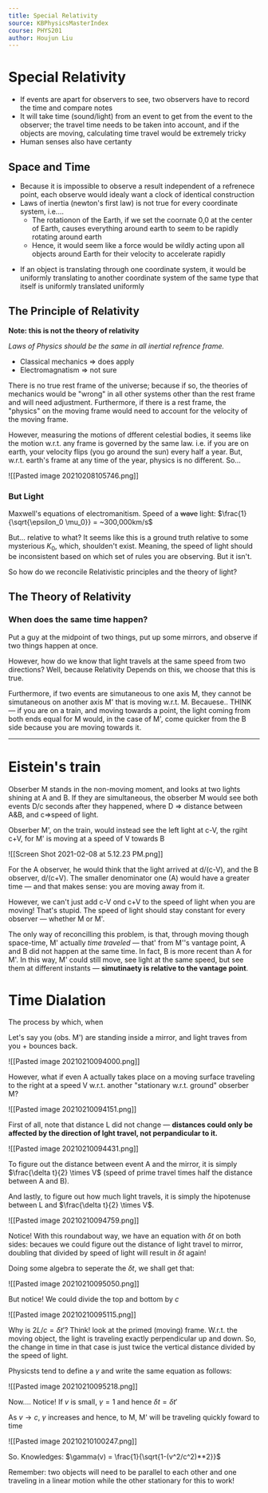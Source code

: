 ```yaml
---
title: Special Relativity
source: KBPhysicsMasterIndex
course: PHYS201
author: Houjun Liu
---
```


# Special Relativity

* If events are apart for observers to see, two observers have to record the time and compare notes
* It will take time (sound/light) from an event to get from the event to the observer; the travel time needs to be taken into account, and if the objects are moving, calculating time travel would be extremely tricky
* Human senses also have certanty

## Space and Time
* Because it is impossible to observe a result independent of a refrenece point, each observe would idealy want a clock of identical construction
* Laws of inertia (newton's first law) is not true for every coordinate system, i.e....
	* The rotationon of the Earth, if we set the coornate 0,0 at the center of Earth,  causes everything around earth to seem to be rapidly rotating around earth
	* Hence, it would seem like a force would be wildly acting upon all objects around Earth for their velocity to accelerate rapidly

- If an object is translating through one coordinate system, it would be uniformly translating to another coordinate system of the same type that itself is uniformly translated uniformly 

## The Principle of Relativity
**Note: this is not the theory of relativity**

_Laws of Physics should be the same in all inertial refrence frame._

- Classical mechanics => does apply
- Electromagnatism => not sure


There is no true rest frame of the universe; because if so, the theories of mechanics would be "wrong" in all other systems other than the rest frame and will need adjustment. Furthermore, if there is a rest frame, the "physics" on the moving frame would need to account for the velocity of the moving frame.

However, measuring the motions of dfferent celestial bodies, it seems like the motion w.r.t. any frame is governed by the same law. i.e. if you are on earth, your velocity flips (you go around the sun) every half a year. But, w.r.t. earth's frame at any time of the year, physics is no different. So...

![[Pasted image 20210208105746.png]]

### But Light
Maxwell's equations of electromanitism. Speed of a ~~wave~~ light: $\frac{1}{\sqrt{\epsilon_0 \mu_0}} = ~300,000km/s$

But... relative to what? It seems like this is a ground truth relative to some mysterious $K_0$, which, shoulden't exist. Meaning, the speed of light should be inconsistent based on which set of rules you are observing. But it isn't.

So how do we reconcile Relativistic principles and the theory of light?

## The Theory of Relativity
### When does the same time happen?
Put a guy at the midpoint of two things, put up some mirrors, and observe if two things happen at once.

However, how do we know that light travels at the same speed from two directions? Well, because Relativity Depends on this, we choose that this is true.

Furthermore, if two events are simutaneous to one axis M, they cannot be simutaneous on another axis M' that is moving w.r.t. M. Becauese.. THINK — if you are on a train, and moving towards a point, the light coming from both ends equal for M would, in the case of M', come quicker from the B side because you are moving towards it. 

***

# Eistein's train 
Obserber M stands in the non-moving moment, and looks at two lights shining at A and B. If they are simultaneous, the obserber M would see both events D/c seconds after they happened, where D => distance between A&B, and c=>speed of light.

Obserber M', on the train, would instead see the left light at c-V, the rgiht c+V, for M' is moving at a speed of V towards B

![[Screen Shot 2021-02-08 at 5.12.23 PM.png]]

For the A observer, he would think that the light arrived at d/(c-V), and the B observer, d/(c+V). The smaller denominator one (A) would have a greater time — and that makes sense: you are moving away from it.

However, we can't just add c-V ond c+V to the speed of light when you are moving! That's stupid. The speed of light should stay constant for every observer — whether M or M'.

The only way of reconcilling this problem, is that, through moving though space-time, M' actually *time traveled* — that' from M''s vantage point, A and B did not happen at the same time. In fact, B is more recent than A for M'. In this way, M' could still move, see light at the same speed, but see them at different instants — **simutinaety is relative to the vantage point**.

# Time Dialation
The process by which, when 

Let's say you (obs. M') are standing inside a mirror, and light traves from you + bounces back.

![[Pasted image 20210210094000.png]]

However, what if even A actually takes place on a moving surface traveling to the right at a speed V w.r.t. another "stationary w.r.t. ground" obserber M?

![[Pasted image 20210210094151.png]]

First of all, note that distance L did not change — **distances could only be affected by the direction of lght travel, not perpandicular to it.**

![[Pasted image 20210210094431.png]]

To figure out the distance between event A and the mirror, it is simply $\frac{\delta t}{2} \times V$ (speed of prime travel times half the distance between A and B).

And lastly, to figure out how much light travels, it is simply the hipotenuse between L and $\frac{\delta t}{2} \times V$.

![[Pasted image 20210210094759.png]]

Notice! With this roundabout way, we have an equation with $\delta t$ on both sides: becaues we could figure out the distance of light travel to mirror, doubling that divided by speed of light will result in $\delta t$ again!

Doing some algebra to seperate the $\delta t$, we shall get that:

![[Pasted image 20210210095050.png]]

But notice! We could divide the top and bottom by $c$

![[Pasted image 20210210095115.png]]

Why is $2L/c = \delta t'$? Think! look at the primed (moving) frame. W.r.t. the moving object, the light is traveling exactly perpendicular up and down. So, the change in time in that case is just twice the vertical distance divided by the speed of light.

Physicsts tend to define a $\gamma$ and write the same equation as follows: 

![[Pasted image 20210210095218.png]]

Now.... Notice! If $v$ is small, $\gamma=1$  and hence $\delta t = \delta t'$

As $v \to c$, $\gamma$ increases and hence, to M, M' will be traveling quickly foward to time 

![[Pasted image 20210210100247.png]]

So. Knowledges: $\gamma(v) = \frac{1}{\sqrt{1-(v^2/c^2)**2}}$

Remember: two objects will need to be parallel to each other and one traveling in a linear motion while the other stationary for this to work!

